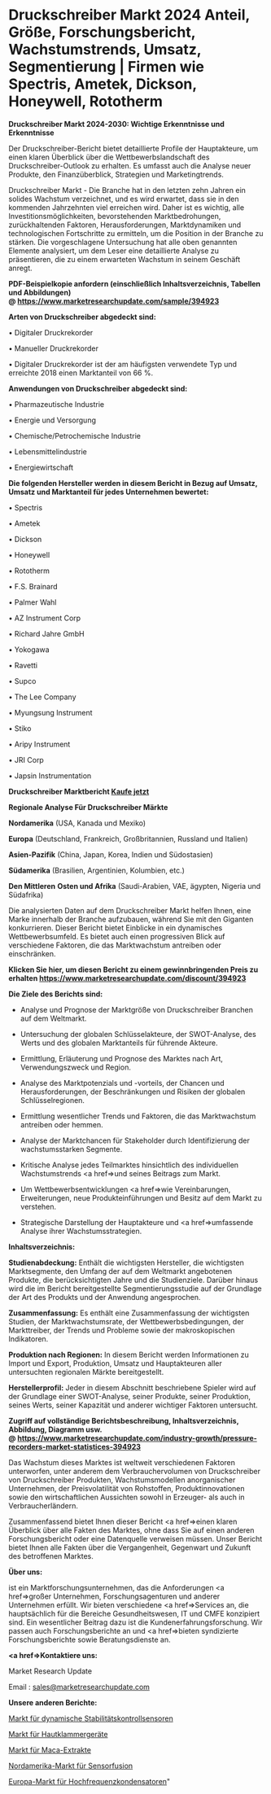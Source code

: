 # Druckschreiber Markt 2024 Anteil, Größe, Forschungsbericht, Wachstumstrends, Umsatz, Segmentierung | Firmen wie Spectris, Ametek, Dickson, Honeywell, Rototherm

<strong>Druckschreiber Markt 2024-2030: Wichtige Erkenntnisse und Erkenntnisse</strong>

Der Druckschreiber-Bericht bietet detaillierte Profile der Hauptakteure, um einen klaren Überblick über die Wettbewerbslandschaft des Druckschreiber-Outlook zu erhalten. Es umfasst auch die Analyse neuer Produkte, den Finanzüberblick, Strategien und Marketingtrends.

Druckschreiber Markt - Die Branche hat in den letzten zehn Jahren ein solides Wachstum verzeichnet, und es wird erwartet, dass sie in den kommenden Jahrzehnten viel erreichen wird. Daher ist es wichtig, alle Investitionsmöglichkeiten, bevorstehenden Marktbedrohungen, zurückhaltenden Faktoren, Herausforderungen, Marktdynamiken und technologischen Fortschritte zu ermitteln, um die Position in der Branche zu stärken. Die vorgeschlagene Untersuchung hat alle oben genannten Elemente analysiert, um dem Leser eine detaillierte Analyse zu präsentieren, die zu einem erwarteten Wachstum in seinem Geschäft anregt.

<strong><b>PDF-Beispielkopie anfordern (einschließlich Inhaltsverzeichnis, Tabellen und Abbildungen) @ </b></strong><strong><a href=https://www.marketresearchupdate.com/sample/394923><strong>https://www.marketresearchupdate.com/sample/394923</u></a></strong></strong>

<strong>Arten von Druckschreiber abgedeckt sind:</strong>

• Digitaler Druckrekorder

• Manueller Druckrekorder

• Digitaler Druckrekorder ist der am häufigsten verwendete Typ und erreichte 2018 einen Marktanteil von 66 %.

<strong>Anwendungen von Druckschreiber abgedeckt sind:</strong>

• Pharmazeutische Industrie

• Energie und Versorgung

• Chemische/Petrochemische Industrie

• Lebensmittelindustrie

• Energiewirtschaft

<strong>Die folgenden Hersteller werden in diesem Bericht in Bezug auf Umsatz, Umsatz und Marktanteil für jedes Unternehmen bewertet:</strong>

• Spectris

• Ametek

• Dickson

• Honeywell

• Rototherm

• F.S. Brainard

• Palmer Wahl

• AZ Instrument Corp

• Richard Jahre GmbH

• Yokogawa

• Ravetti

• Supco

• The Lee Company

• Myungsung Instrument

• Stiko

• Aripy Instrument

• JRI Corp

• Japsin Instrumentation

<strong>Druckschreiber Marktbericht <a href=https://www.marketresearchupdate.com/buynow/394923>Kaufe jetzt</a></strong>

<strong>Regionale Analyse Für Druckschreiber Märkte</strong>

<strong>Nordamerika</strong> (USA, Kanada und Mexiko)

<strong>Europa</strong> (Deutschland, Frankreich, Großbritannien, Russland und Italien)

<strong>Asien-Pazifik</strong> (China, Japan, Korea, Indien und Südostasien)

<strong>Südamerika</strong> (Brasilien, Argentinien, Kolumbien, etc.)

<strong>Den Mittleren</strong> <strong>Osten und Afrika</strong> (Saudi-Arabien, VAE, ägypten, Nigeria und Südafrika)

Die analysierten Daten auf dem Druckschreiber Markt helfen Ihnen, eine Marke innerhalb der Branche aufzubauen, während Sie mit den Giganten konkurrieren. Dieser Bericht bietet Einblicke in ein dynamisches Wettbewerbsumfeld. Es bietet auch einen progressiven Blick auf verschiedene Faktoren, die das Marktwachstum antreiben oder einschränken.

<strong>Klicken Sie hier, um diesen Bericht zu einem gewinnbringenden Preis zu erhalten
</strong><strong><a href=https://www.marketresearchupdate.com/discount/394923>https://www.marketresearchupdate.com/discount/394923</b></u></strong></a>

<strong>Die Ziele des Berichts sind:</strong>

- Analyse und Prognose der Marktgröße von Druckschreiber Branchen auf dem Weltmarkt.

- Untersuchung der globalen Schlüsselakteure, der SWOT-Analyse, des Werts und des globalen Marktanteils für führende Akteure.

- Ermittlung, Erläuterung und Prognose des Marktes nach Art, Verwendungszweck und Region.

- Analyse des Marktpotenzials und -vorteils, der Chancen und Herausforderungen, der Beschränkungen und Risiken der globalen Schlüsselregionen.

- Ermittlung wesentlicher Trends und Faktoren, die das Marktwachstum antreiben oder hemmen.

- Analyse der Marktchancen für Stakeholder durch Identifizierung der wachstumsstarken Segmente.

- Kritische Analyse jedes Teilmarktes hinsichtlich des individuellen Wachstumstrends <a href=>und</a> seines Beitrags zum Markt.

- Um Wettbewerbsentwicklungen <a href=>wie</a> Vereinbarungen, Erweiterungen, neue Produkteinführungen und Besitz auf dem Markt zu verstehen.

- Strategische Darstellung der Hauptakteure und <a href=>umfas</a>sende Analyse ihrer Wachstumsstrategien.

<strong>Inhaltsverzeichnis:</strong>

<strong>Studienabdeckung:</strong> Enthält die wichtigsten Hersteller, die wichtigsten Marktsegmente, den Umfang der auf dem Weltmarkt angebotenen Produkte, die berücksichtigten Jahre und die Studienziele. Darüber hinaus wird die im Bericht bereitgestellte Segmentierungsstudie auf der Grundlage der Art des Produkts und der Anwendung angesprochen.

<strong>Zusammenfassung:</strong> Es enthält eine Zusammenfassung der wichtigsten Studien, der Marktwachstumsrate, der Wettbewerbsbedingungen, der Markttreiber, der Trends und Probleme sowie der makroskopischen Indikatoren.

<strong>Produktion nach Regionen:</strong> In diesem Bericht werden Informationen zu Import und Export, Produktion, Umsatz und Hauptakteuren aller untersuchten regionalen Märkte bereitgestellt.

<strong>Herstellerprofil:</strong> Jeder in diesem Abschnitt beschriebene Spieler wird auf der Grundlage einer SWOT-Analyse, seiner Produkte, seiner Produktion, seines Werts, seiner Kapazität und anderer wichtiger Faktoren untersucht.

<strong><b>Zugriff auf vollständige Berichtsbeschreibung, Inhaltsverzeichnis, Abbildung, Diagramm usw. @ </b></strong><strong><a href=https://www.marketresearchupdate.com/industry-growth/pressure-recorders-market-statistices-394923>https://www.marketresearchupdate.com/industry-growth/pressure-recorders-market-statistices-394923</a></strong>

Das Wachstum dieses Marktes ist weltweit verschiedenen Faktoren unterworfen, unter anderem dem Verbrauchervolumen von Druckschreiber von Druckschreiber Produkten, Wachstumsmodellen anorganischer Unternehmen, der Preisvolatilität von Rohstoffen, Produktinnovationen sowie den wirtschaftlichen Aussichten sowohl in Erzeuger- als auch in Verbraucherländern.

Zusammenfassend bietet Ihnen dieser Bericht <a href=>einen</a> klaren Überblick über alle Fakten des Marktes, ohne dass Sie auf einen anderen Forschungsbericht oder eine Datenquelle verweisen müssen. Unser Bericht bietet Ihnen alle Fakten über die Vergangenheit, Gegenwart und Zukunft des betroffenen Marktes.

<strong>Über uns:</strong>

 ist ein Marktforschungsunternehmen, das die Anforderungen <a href=>großer</a> Unternehmen, Forschungsagenturen und anderer Unternehmen erfüllt. Wir bieten verschiedene <a href=>Services</a> an, die hauptsächlich für die Bereiche Gesundheitswesen, IT und CMFE konzipiert sind. Ein wesentlicher Beitrag dazu ist die Kundenerfahrungsforschung. Wir passen auch Forschungsberichte an und <a href=>bieten</a> syndizierte Forschungsberichte sowie Beratungsdienste an.

<strong><a href=>Kontaktiere uns:</a></strong>

Market Research Update

Email : sales@marketresearchupdate.com

<strong>Unsere anderen Berichte:</strong>

<a href=https://www.linkedin.com/pulse/dynamic-stability-control-sensors-market-2023>Markt für dynamische Stabilitätskontrollsensoren</a>

<a href=https://www.linkedin.com/pulse/skin-stapler-market-current-business-trends>Markt für Hautklammergeräte</a>

<a href=https://www.linkedin.com/pulse/maca-extract-market-research-report-reveals>Markt für Maca-Extrakte</a>

<a href=https://www.linkedin.com/pulse/north-america-sensor-fusion-market>Nordamerika-Markt für Sensorfusion</a>

<a href=https://www.linkedin.com/pulse/europe-high-frequency-capacitor-market-2023-2030>Europa-Markt für Hochfrequenzkondensatoren</a>"
